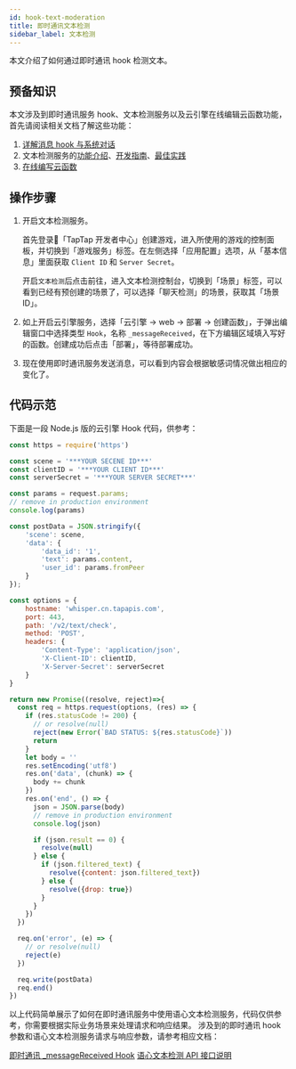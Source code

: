 ```yaml
---
id: hook-text-moderation
title: 即时通讯文本检测
sidebar_label: 文本检测
---
```


本文介绍了如何通过即时通讯 hook 检测文本。
##  预备知识

本文涉及到即时通讯服务 hook、文本检测服务以及云引擎在线编辑云函数功能，首先请阅读相关文档了解这些功能：

1. [详解消息 hook 与系统对话](/sdk/im/guide/systemconv/)
2. 文本检测服务的[功能介绍](/sdk/text-moderation/features/)、[开发指南](/sdk/text-moderation/guide/)、[最佳实践](/sdk/text-moderation/best-practice/)
3. [在线编写云函数](/sdk/engine/guide/cloudfunction#在线编写云函数)

## 操作步骤

1. 开启文本检测服务。

    首先登录「TapTap 开发者中心」创建游戏，进入所使用的游戏的控制面板，并切换到「游戏服务」标签。在左侧选择「应用配置」选项，从「基本信息」里面获取 `Client ID` 和 `Server Secret`。

    开启`文本检测`后点击前往，进入文本检测控制台，切换到「场景」标签，可以看到已经有预创建的场景了，可以选择「聊天检测」的场景，获取其「场景 ID」。

2. 如上开启云引擎服务，选择「云引擎 -> web -> 部署 -> 创建函数」，于弹出编辑窗口中选择类型 `Hook`，名称 `_messageReceived`，在下方编辑区域填入写好的函数。创建成功后点击「部署」，等待部署成功。

3. 现在使用即时通讯服务发送消息，可以看到内容会根据敏感词情况做出相应的变化了。

## 代码示范

下面是一段 Node.js 版的云引擎 Hook 代码，供参考：

```javascript
const https = require('https')

const scene = '***YOUR SECENE ID***'
const clientID = '***YOUR CLIENT ID***'
const serverSecret = '***YOUR SERVER SECRET***'

const params = request.params;
// remove in production environment
console.log(params)

const postData = JSON.stringify({
    'scene': scene,
    'data': {
        'data_id': '1',
        'text': params.content,
        'user_id': params.fromPeer
    }
});

const options = {
    hostname: 'whisper.cn.tapapis.com',
    port: 443,
    path: '/v2/text/check',
    method: 'POST',
    headers: {
        'Content-Type': 'application/json',
        'X-Client-ID': clientID,
        'X-Server-Secret': serverSecret
    }
}

return new Promise((resolve, reject)=>{
  const req = https.request(options, (res) => {
    if (res.statusCode != 200) {
      // or resolve(null)
      reject(new Error(`BAD STATUS: ${res.statusCode}`))
      return
    }
    let body = ''
    res.setEncoding('utf8')
    res.on('data', (chunk) => {
      body += chunk
    })
    res.on('end', () => {
      json = JSON.parse(body)
      // remove in production environment
      console.log(json)

      if (json.result == 0) {
        resolve(null)
      } else {
        if (json.filtered_text) {
          resolve({content: json.filtered_text})
        } else {
          resolve({drop: true})
        }
      }
    })
  })

  req.on('error', (e) => {
    // or resolve(null)
    reject(e)
  })

  req.write(postData)
  req.end()
})
```

以上代码简单展示了如何在即时通讯服务中使用语心文本检测服务，代码仅供参考，你需要根据实际业务场景来处理请求和响应结果。
涉及到的即时通讯 hook 参数和语心文本检测服务请求与响应参数，请参考相应文档：

[即时通讯 _messageReceived Hook](/sdk/im/guide/systemconv/#_messagereceived)
[语心文本检测 API 接口说明](/sdk/text-moderation/guide/#api-%E8%AF%A6%E7%BB%86%E8%AF%B4%E6%98%8E)
